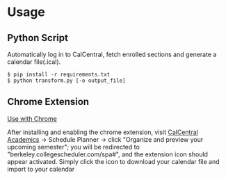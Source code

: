# Usage

## Python Script

Automatically log in to CalCentral, fetch enrolled sections and generate a calendar file(.ical).

```
$ pip install -r requirements.txt
$ python transform.py [-o output_file]
```

## Chrome Extension

[Use with Chrome](https://chrome.google.com/webstore/detail/calcentral-schedule-to-ic/fepbenicplghedfhmehgdggnddakpdpm?authuser=2)

After installing and enabling the chrome extension, visit [CalCentral Academics](https://calcentral.berkeley.edu/academics "CalCentral Academics") -> Schedule Planner -> click "Organize and preview your upcoming semester"; you will be redirected to "berkeley.collegescheduler.com/spa#", and the extension icon should appear activated. Simply click the icon to download your calendar file and import to your calendar 
